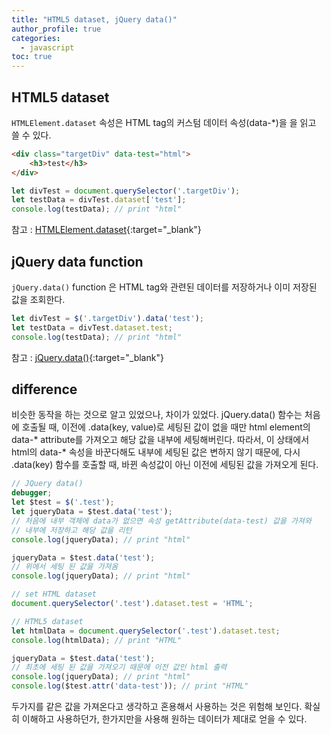 ```yaml
---
title: "HTML5 dataset, jQuery data()"
author_profile: true
categories: 
  - javascript
toc: true
---
```



HTML5 dataset
--------------------

`HTMLElement.dataset` 속성은 HTML tag의 커스텀 데이터 속성(data-*)을 을 읽고 쓸 수 있다.

~~~html
<div class="targetDiv" data-test="html">
    <h3>test</h3>
</div>
~~~

~~~javascript
let divTest = document.querySelector('.targetDiv');
let testData = divTest.dataset['test'];
console.log(testData); // print "html"
~~~

참고 : [HTMLElement.dataset](https://developer.mozilla.org/ko/docs/Web/API/HTMLElement/dataset){:target="_blank"}

jQuery data function
--------------------

`jQuery.data()` function 은 HTML tag와 관련된 데이터를 저장하거나 이미 저장된 값을 조회한다.

~~~javascript
let divTest = $('.targetDiv').data('test');
let testData = divTest.dataset.test;
console.log(testData); // print "html"
~~~

참고 : [jQuery.data()](https://api.jquery.com/jquery.data/){:target="_blank"}


difference
--------------------
비슷한 동작을 하는 것으로 알고 있었으나, 차이가 있었다. jQuery.data() 함수는 처음에 호출될 때,
이전에 .data(key, value)로 세팅된 값이 없을 때만 html element의 data-* attribute를 가져오고 
해당 값을 내부에 세팅해버린다.
따라서, 이 상태에서 html의 data-* 속성을 바꾼다해도 내부에 세팅된 값은 변하지 않기 때문에, 
다시 .data(key) 함수를 호출할 때, 바뀐 속성값이 아닌 이전에 세팅된 값을 가져오게 된다.

~~~javascript
// JQuery data()
debugger;
let $test = $('.test');
let jqueryData = $test.data('test');
// 처음에 내부 객체에 data가 없으면 속성 getAttribute(data-test) 값을 가져와
// 내부에 저장하고 해당 값을 리턴
console.log(jqueryData); // print "html"

jqueryData = $test.data('test');
// 위에서 세팅 된 값을 가져옴
console.log(jqueryData); // print "html"

// set HTML dataset
document.querySelector('.test').dataset.test = 'HTML';

// HTML5 dataset
let htmlData = document.querySelector('.test').dataset.test;
console.log(htmlData); // print "HTML"

jqueryData = $test.data('test'); 
// 최초에 세팅 된 값을 가져오기 때문에 이전 값인 html 출력
console.log(jqueryData); // print "html"
console.log($test.attr('data-test')); // print "HTML"
~~~
두가지를 같은 값을 가져온다고 생각하고 혼용해서 사용하는 것은 위험해 보인다.
확실히 이해하고 사용하던가, 한가지만을 사용해 원하는 데이터가 제대로 얻을 수 있다.